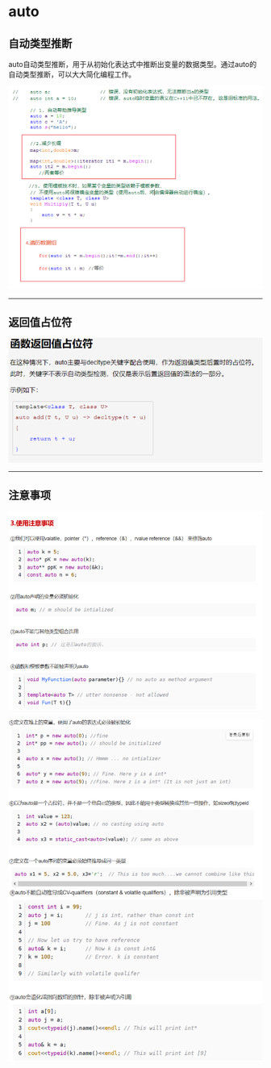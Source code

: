 # auto

##  自动类型推断

  auto自动类型推断，用于从初始化表达式中推断出变量的数据类型。通过auto的自动类型推断，可以大大简化编程工作。

![image-20200115183810668](auto.assets/image-20200115183810668.png)

---



## 返回值占位符

![函 数 返 回 值 占 位 符  在 汶 种 情 况 下 ， auto 主 要 与 decltype 关 踺 字 配 合 使 年 ， 作 为 返 回 值 型 后 置 的 的 占 位 襯  此 时 ， 关 字 下 表 不 自 动 类 型 檢 测 ， 仅 仅 是 表 不 后 篱 返 回 佰 的 浯 注 的 一 部 分 。  示 例 如 下  亡 0 乸 0 （ 0 乜 ， u) 一 > 0e2 二 乜 扈 《 + u) ](auto.assets/clip_image001.png)

---



## 注意事项

![clip_image001-1579084741207](auto.assets/clip_image001-1579084741207.png)

![clip_image001-1579084746036](auto.assets/clip_image001-1579084746036.png)![clip_image001-1579084756060](auto.assets/clip_image001-1579084756060.png)